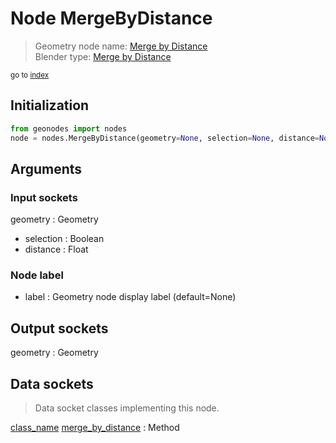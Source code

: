 
# Node MergeByDistance

> Geometry node name: [Merge by Distance](https://docs.blender.org/manual/en/latest/modeling/geometry_nodes/material/merge_by_distance.html)<br>
  Blender type: [Merge by Distance](https://docs.blender.org/api/current/bpy.types.GeometryNodeMergeByDistance.html)
  
<sub>go to [index](/docs/index.md)</sub>

## Initialization

```python
from geonodes import nodes
node = nodes.MergeByDistance(geometry=None, selection=None, distance=None, label=None)
```



## Arguments


### Input sockets

geometry : Geometry
- selection : Boolean
- distance : Float

### Node label

- label : Geometry node display label (default=None)

## Output sockets

geometry : Geometry

## Data sockets

> Data socket classes implementing this node.
  
[class_name](/docs/sockets/Geometry.md) [merge_by_distance](/docs/sockets/Geometry.md#merge_by_distance) : Method

